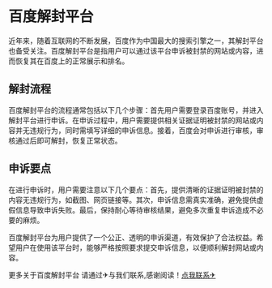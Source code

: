 # 百度解封平台

近年来，随着互联网的不断发展，百度作为中国最大的搜索引擎之一，其解封平台也备受关注。百度解封平台是指用户可以通过该平台申诉被封禁的网站或内容，进而恢复其在百度上的正常展示和排名。

## 解封流程

百度解封平台的流程通常包括以下几个步骤：首先用户需要登录百度账号，并进入解封平台进行申诉。在申诉过程中，用户需要提供相关证据证明被封禁的网站或内容并无违规行为，同时需填写详细的申诉信息。接着，百度会对申诉进行审核，审核通过后即可解封，恢复正常状态。

## 申诉要点

在进行申诉时，用户需要注意以下几个要点：首先，提供清晰的证据证明被封禁的内容无违规行为，如截图、网页链接等。其次，申诉信息需真实准确，避免提供虚假信息导致申诉失败。最后，保持耐心等待审核结果，避免多次重复申诉造成不必要的麻烦。

百度解封平台为用户提供了一个公正、透明的申诉渠道，有效保护了合法权益。希望用户在使用该平台时，能够严格按照要求提交申诉信息，以便顺利解封网站或内容。

更多关于百度解封平台 请通过✈与我们联系,感谢阅读！[点我联系✈](https://vip.k02.cc)